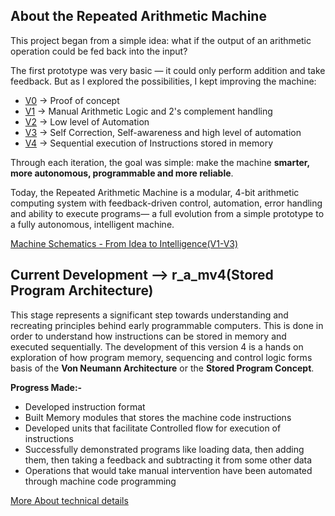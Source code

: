 ## About the Repeated Arithmetic Machine

This project began from a simple idea: what if the output of an arithmetic operation could be fed back into the input? 

The first prototype was very basic — it could only perform addition and take feedback. But as I explored the possibilities, I
kept improving the machine:

- [V0](RAM_Engine) -> Proof of concept
- [V1](RAM_V1) -> Manual Arithmetic Logic and 2's complement handling
- [V2](RAM_V2) -> Low level of Automation
- [V3](RAM_V3) -> Self Correction, Self-awareness and high level of automation
- [V4](RAM_V4) -> Sequential execution of Instructions stored in memory

Through each iteration, the goal was simple: make the machine **smarter, more autonomous, programmable and more reliable**.  

Today, the Repeated Arithmetic Machine is a modular, 4-bit arithmetic computing system with feedback-driven control, automation, error handling and ability to execute programs— a full evolution from a simple prototype to a fully autonomous, intelligent machine.

[Machine Schematics - From Idea to Intelligence(V1-V3)](Images/RAM_Project_Evolution.pdf)

## Current Development --> r_a_mv4(Stored Program Architecture)
This stage represents a significant step towards understanding and recreating principles behind early programmable computers.
This is done in order to understand how instructions can be stored in memory and executed sequentially.
The development of this version 4 is a hands on exploration of how program memory, sequencing and control logic forms basis of the **Von Neumann Architecture** or the **Stored Program Concept**.

**Progress Made:-**
- Developed instruction format
- Built Memory modules that stores the machine code instructions
- Developed units that facilitate Controlled flow for execution of instructions
- Successfully demonstrated programs like loading data, then adding them, then taking a feedback and subtracting it from some other data
- Operations that would take manual intervention have been automated through machine code programming

[More About technical details](RAM_V4/Readme_v4.md)
